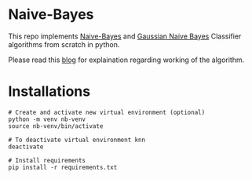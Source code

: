 # Naive-Bayes
This repo implements [Naive-Bayes](https://github.com/vamc-stash/Naive-Bayes/blob/master/src/naive_bayes.py) and [Gaussian Naive Bayes](https://github.com/vamc-stash/Naive-Bayes/blob/master/src/GaussianNB.py) Classifier algorithms from scratch in python. <br>

Please read this [blog](https://medium.com/@rangavamsi5/na%C3%AFve-bayes-algorithm-implementation-from-scratch-in-python-7b2cc39268b9) for explaination regarding working of the algorithm.


# Installations
```
# Create and activate new virtual environment (optional)
python -m venv nb-venv
source nb-venv/bin/activate

# To deactivate virtual environment knn
deactivate

# Install requirements
pip install -r requirements.txt
